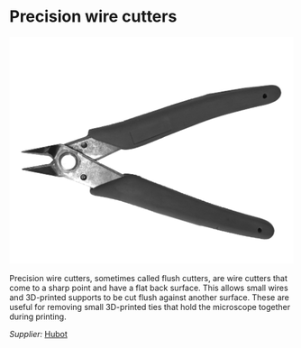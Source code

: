 # Precision wire cutters

![](../../images/Tools-and-Parts/Precision-wire-cutters.jpg)

Precision wire cutters, sometimes called flush cutters, are wire cutters that come to a sharp point and have a flat back surface. This allows small wires and 3D-printed supports to be cut flush against another surface. These are useful for removing small 3D-printed ties that hold the microscope together during printing.



*Supplier:* [Hubot](https://hubot.cl/producto/alicate-cortante-precision/)
